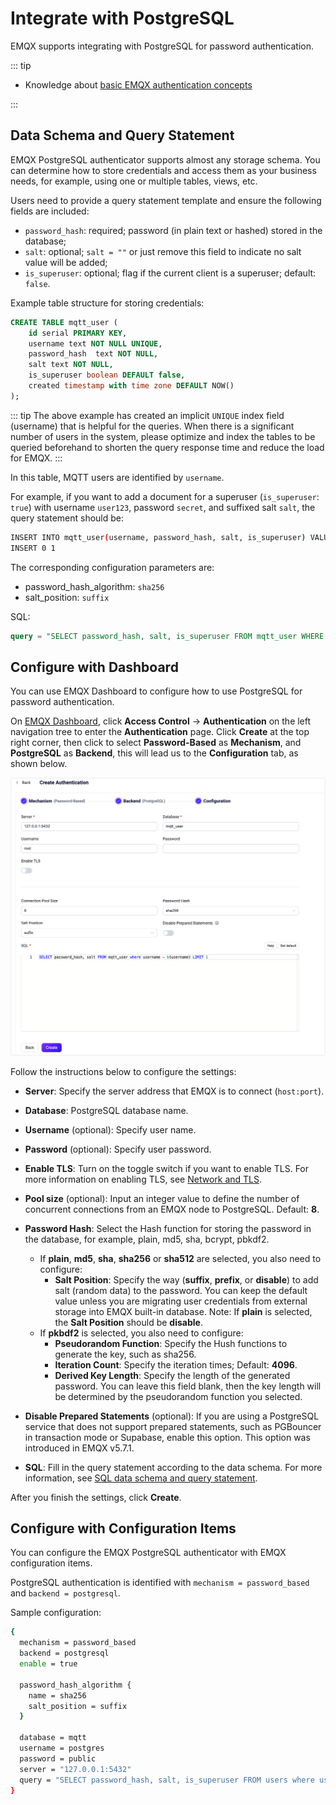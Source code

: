 # Integrate with PostgreSQL

EMQX supports integrating with PostgreSQL for password authentication. 

::: tip

- Knowledge about [basic EMQX authentication concepts](../authn/authn.md)

:::

## Data Schema and Query Statement

EMQX PostgreSQL authenticator supports almost any storage schema. You can determine how to store credentials and access them as your business needs, for example, using one or multiple tables, views, etc.

Users need to provide a query statement template and ensure the following fields are included:

- `password_hash`: required; password (in plain text or hashed) stored in the database; 
- `salt`: optional; `salt = ""` or just remove this field to indicate no salt value will be added; 
- `is_superuser`: optional; flag if the current client is a superuser; default: `false`.

Example table structure for storing credentials:

```sql
CREATE TABLE mqtt_user (
    id serial PRIMARY KEY,
    username text NOT NULL UNIQUE,
    password_hash  text NOT NULL,
    salt text NOT NULL,
    is_superuser boolean DEFAULT false,
    created timestamp with time zone DEFAULT NOW()
);
```

::: tip
The above example has created an implicit `UNIQUE` index field (username) that is helpful for the queries.
When there is a significant number of users in the system, please optimize and index the tables to be queried beforehand to shorten the query response time and reduce the load for EMQX.
:::

In this table, MQTT users are identified by `username`.

For example, if you want to add a document for a superuser (`is_superuser`: `true`) with username `user123`, password `secret`, and suffixed salt `salt`, the query statement should be:

```bash
INSERT INTO mqtt_user(username, password_hash, salt, is_superuser) VALUES ('user123', 'bede90386d450cea8b77b822f8887065e4e5abf132c2f9dccfcc7fbd4cba5e35', 'salt', true);
INSERT 0 1
```

The corresponding configuration parameters are:

- password_hash_algorithm: `sha256`
- salt_position: `suffix`

SQL: 

```sql
query = "SELECT password_hash, salt, is_superuser FROM mqtt_user WHERE username = ${username} LIMIT 1"
```

## Configure with Dashboard

You can use EMQX Dashboard to configure how to use PostgreSQL for password authentication. 

On [EMQX Dashboard](http://127.0.0.1:18083/#/authentication), click **Access Control** -> **Authentication** on the left navigation tree to enter the **Authentication** page. Click **Create** at the top right corner, then click to select **Password-Based** as **Mechanism**, and **PostgreSQL** as **Backend**, this will lead us to the **Configuration** tab, as shown below. 

<img src="./assets/authn-postgresql.png" alt="Authentication with postgresql" style="zoom:67%;" />

Follow the instructions below to configure the settings:

- **Server**: Specify the server address that EMQX is to connect (`host:port`).
- **Database**: PostgreSQL database name.
- **Username** (optional): Specify user name. 
- **Password** (optional): Specify user password. 
- **Enable TLS**: Turn on the toggle switch if you want to enable TLS. For more information on enabling TLS, see [Network and TLS](../../network/overview.md).

- **Pool size** (optional): Input an integer value to define the number of concurrent connections from an EMQX node to PostgreSQL. Default: **8**. 

- **Password Hash**: Select the Hash function for storing the password in the database, for example, plain, md5, sha, bcrypt, pbkdf2. 
  - If **plain**, **md5**, **sha**, **sha256** or **sha512** are selected, you also need to configure:
    - **Salt Position**: Specify the way (**suffix**, **prefix**, or **disable**) to add salt (random data) to the password. You can keep the default value unless you are migrating user credentials from external storage into EMQX built-in database. Note: If **plain** is selected, the **Salt Position** should be **disable**. 
  - If **pkbdf2** is selected, you also need to configure:
    - **Pseudorandom Function**: Specify the Hush functions to generate the key, such as sha256. 
    - **Iteration Count**: Specify the iteration times; Default: **4096**.
    - **Derived Key Length**: Specify the length of the generated password. You can leave this field blank, then the key length will be determined by the pseudorandom function you selected.
- **Disable Prepared Statements** (optional): If you are using a PostgreSQL service that does not support prepared statements, such as PGBouncer in transaction mode or Supabase, enable this option. This option was introduced in EMQX v5.7.1.
- **SQL**: Fill in the query statement according to the data schema. For more information, see [SQL data schema and query statement](#sql-table-structure-and-query-statement). 

After you finish the settings, click **Create**.

## Configure with Configuration Items

You can configure the EMQX PostgreSQL authenticator with EMQX configuration items. <!--For detailed operation steps, see [authn-postgresql:authentication](../../configuration/configuration-manual.html#authn-postgresql:authentication). -->

PostgreSQL authentication is identified with `mechanism = password_based` and `backend = postgresql`.

Sample configuration:

```bash
{
  mechanism = password_based
  backend = postgresql
  enable = true

  password_hash_algorithm {
    name = sha256
    salt_position = suffix
  }

  database = mqtt
  username = postgres
  password = public
  server = "127.0.0.1:5432"
  query = "SELECT password_hash, salt, is_superuser FROM users where username = ${username} LIMIT 1"
}
```
